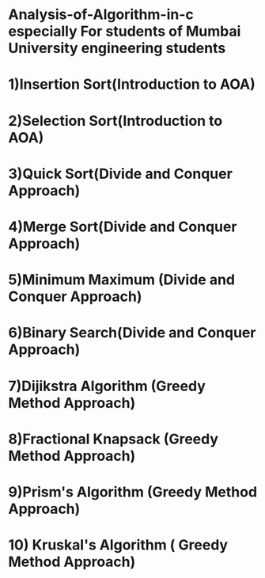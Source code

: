 # Analysis-of-Algorithm-in-c  especially For students of Mumbai University  engineering students
# 1)Insertion Sort(Introduction to AOA)
# 2)Selection Sort(Introduction to AOA)
# 3)Quick Sort(Divide and Conquer Approach)
# 4)Merge Sort(Divide and Conquer Approach)
# 5)Minimum Maximum (Divide and Conquer Approach)
# 6)Binary Search(Divide and Conquer Approach)
# 7)Dijikstra Algorithm (Greedy Method Approach)
# 8)Fractional Knapsack (Greedy Method Approach)
# 9)Prism's Algorithm (Greedy Method Approach)
# 10) Kruskal's Algorithm ( Greedy Method Approach)


